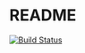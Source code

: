 # README

[![Build Status](https://travis-ci.org/tjlee1128/hairtouch.svg?branch=master)](https://travis-ci.org/tjlee1128/hairtouch)
